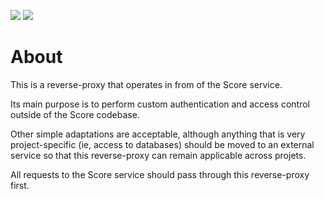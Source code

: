 ![](https://github.com/cr-ste-justine/score-auth/workflows/Build/badge.svg)
![](https://github.com/cr-ste-justine/score-auth/workflows/Publish/badge.svg)

# About

This is a reverse-proxy that operates in from of the Score service.

Its main purpose is to perform custom authentication and access control outside of the Score codebase.

Other simple adaptations are acceptable, although anything that is very project-specific (ie, access to databases) should be moved to an external service so that this reverse-proxy can remain applicable across projets.

All requests to the Score service should pass through this reverse-proxy first.